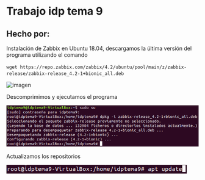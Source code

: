 # Trabajo idp tema 9 
## Hecho por: 

Instalación de Zabbix en Ubuntu 18.04, descargamos la última versión del programa utilizando el comando 

`wget https://repo.zabbix.com/zabbix/4.2/ubuntu/pool/main/z/zabbix-release/zabbix-release_4.2-1+bionic_all.deb`

![imagen](imagenes/image001.png)

Descomprimimos y ejecutamos el programa

![imagen2](imagenes/image003.png)

Actualizamos los repositorios 

![imagen3](imagenes/image005.png)